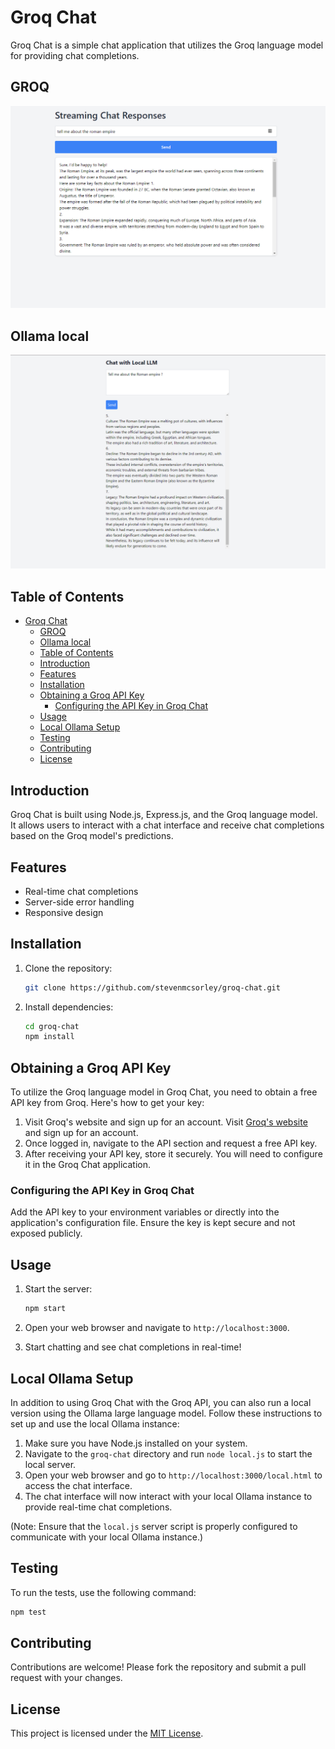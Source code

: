 # Groq Chat

Groq Chat is a simple chat application that utilizes the Groq language model for providing chat completions.

## GROQ
![Alt text](UI.png)

## Ollama local
![Alt text](Ui_local.png)

## Table of Contents
- [Groq Chat](#groq-chat)
  - [GROQ](#groq)
  - [Ollama local](#ollama-local)
  - [Table of Contents](#table-of-contents)
  - [Introduction](#introduction)
  - [Features](#features)
  - [Installation](#installation)
  - [Obtaining a Groq API Key](#obtaining-a-groq-api-key)
    - [Configuring the API Key in Groq Chat](#configuring-the-api-key-in-groq-chat)
  - [Usage](#usage)
  - [Local Ollama Setup](#local-ollama-setup)
  - [Testing](#testing)
  - [Contributing](#contributing)
  - [License](#license)

## Introduction

Groq Chat is built using Node.js, Express.js, and the Groq language model. It allows users to interact with a chat interface and receive chat completions based on the Groq model's predictions.

## Features

- Real-time chat completions
- Server-side error handling
- Responsive design

## Installation

1. Clone the repository:

   ```bash
   git clone https://github.com/stevenmcsorley/groq-chat.git
   ```

2. Install dependencies:

   ```bash
   cd groq-chat
   npm install
   ```
## Obtaining a Groq API Key

To utilize the Groq language model in Groq Chat, you need to obtain a free API key from Groq. Here's how to get your key:

1. Visit Groq's website and sign up for an account. Visit [Groq's website](https://wow.groq.com/) and sign up for an account.
2. Once logged in, navigate to the API section and request a free API key.
3. After receiving your API key, store it securely. You will need to configure it in the Groq Chat application.

### Configuring the API Key in Groq Chat

Add the API key to your environment variables or directly into the application's configuration file. Ensure the key is kept secure and not exposed publicly.


## Usage

1. Start the server:

   ```bash
   npm start
   ```

2. Open your web browser and navigate to `http://localhost:3000`.

3. Start chatting and see chat completions in real-time!


## Local Ollama Setup

In addition to using Groq Chat with the Groq API, you can also run a local version using the Ollama large language model. Follow these instructions to set up and use the local Ollama instance:

1. Make sure you have Node.js installed on your system.
2. Navigate to the `groq-chat` directory and run `node local.js` to start the local server.
3. Open your web browser and go to `http://localhost:3000/local.html` to access the chat interface.
4. The chat interface will now interact with your local Ollama instance to provide real-time chat completions.

(Note: Ensure that the `local.js` server script is properly configured to communicate with your local Ollama instance.)


## Testing

To run the tests, use the following command:

```bash
npm test
```

## Contributing

Contributions are welcome! Please fork the repository and submit a pull request with your changes.

## License

This project is licensed under the [MIT License](LICENSE).
